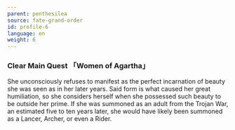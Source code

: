 ```yaml
---
parent: penthesilea
source: fate-grand-order
id: profile-6
language: en
weight: 6
---
```


### Clear Main Quest 「Women of Agartha」

She unconsciously refuses to manifest as the perfect incarnation of beauty she was seen as in her later years. Said form is what caused her great humiliation, so she considers herself when she possessed such beauty to be outside her prime.
If she was summoned as an adult from the Trojan War, an estimated five to ten years later, she would have likely been summoned as a Lancer, Archer, or even a Rider.
